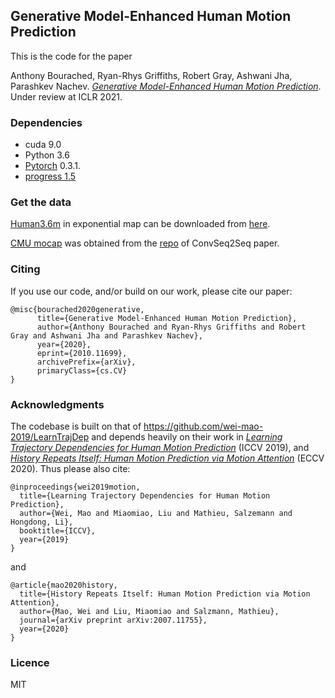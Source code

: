 ## Generative Model-Enhanced Human Motion Prediction
This is the code for the paper



Anthony Bourached, Ryan-Rhys Griffiths, Robert Gray, Ashwani Jha, Parashkev Nachev.
[_Generative Model-Enhanced Human Motion Prediction_](https://arxiv.org/abs/2010.11699). Under review at ICLR 2021.


### Dependencies

* cuda 9.0
* Python 3.6
* [Pytorch](https://github.com/pytorch/pytorch) 0.3.1.
* [progress 1.5](https://pypi.org/project/progress/)

### Get the data
[Human3.6m](http://vision.imar.ro/human3.6m/description.php) in exponential map can be downloaded from [here](http://www.cs.stanford.edu/people/ashesh/h3.6m.zip).

[CMU mocap](http://mocap.cs.cmu.edu/) was obtained from the [repo](https://github.com/chaneyddtt/Convolutional-Sequence-to-Sequence-Model-for-Human-Dynamics) of ConvSeq2Seq paper.


### Citing

If you use our code, and/or build on our work, please cite our paper:

```
@misc{bourached2020generative,
      title={Generative Model-Enhanced Human Motion Prediction}, 
      author={Anthony Bourached and Ryan-Rhys Griffiths and Robert Gray and Ashwani Jha and Parashkev Nachev},
      year={2020},
      eprint={2010.11699},
      archivePrefix={arXiv},
      primaryClass={cs.CV}
}
```

### Acknowledgments

The codebase is built on that of https://github.com/wei-mao-2019/LearnTrajDep and depends heavily on their work in [_Learning Trajectory Dependencies for Human Motion Prediction_](https://arxiv.org/abs/1908.05436) (ICCV 2019), and [_History Repeats Itself: Human Motion Prediction via Motion Attention_](https://arxiv.org/abs/2007.11755) (ECCV 2020). Thus please also cite:

```
@inproceedings{wei2019motion,
  title={Learning Trajectory Dependencies for Human Motion Prediction},
  author={Wei, Mao and Miaomiao, Liu and Mathieu, Salzemann and Hongdong, Li},
  booktitle={ICCV},
  year={2019}
}
```

and

```
@article{mao2020history,
  title={History Repeats Itself: Human Motion Prediction via Motion Attention},
  author={Mao, Wei and Liu, Miaomiao and Salzmann, Mathieu},
  journal={arXiv preprint arXiv:2007.11755},
  year={2020}
}
```

### Licence
MIT
